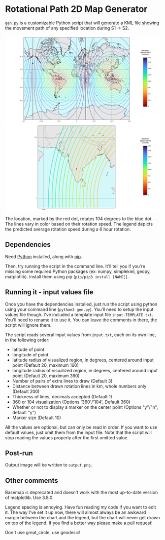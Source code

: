 # Rotational Path 2D Map Generator

`gen.py` is a customizable Python script that will generate a KML file showing the movement path of any specified location during S1 -> S2.

![x](img/globe.png "world viz")
![x](img/india.png "india viz")

The location, marked by the red dot, rotates 104 degrees to the blue dot. The lines vary in color based on their rotation speed. The legend depicts the predicted average rotation speed during a 6 hour rotation.

## Dependencies

Need [Python](https://www.python.org/downloads/) installed, along with [pip](https://pip.pypa.io/en/stable/installation/).

Then, try running the script in the command line. It'll tell you if you're missing some required Python packages (ex: numpy, simplekml, geopy, matplotlib). Install them using pip (`pip/pip3 install [NAME]`).

## Running it - input values file

Once you have the dependencies installed, just run the script using python using your command line (`python3 gen.py`). You'll need to setup the input values file though. I've included a template input file `input-TEMPLATE.txt`. You'll need to rename it to use it. You can leave the comments in there, the script will ignore them.

The script reads several input values from `input.txt`, each on its own line, in the following order:
- latitude of point
- longitude of point
- latitude radius of visualized region, in degrees, centered around input point (Default 20, maximum 160)
- longitude radius of visualized region, in degrees, centered around input point (Default 20, maximum 360)
- Number of pairs of extra lines to draw (Default 3)
- Distance between drawn rotation lines in km, whole numbers only (Default 200)
- Thickness of lines, decimals accepted (Default 1)
- 360 or 104 visualization (Options '360'/'104', Default 360)
- Whether or not to display a marker on the center point (Options "y"/"n", default "y")
- Marker size (Default 10)

All the values are optional, but can only be read in order. If you want to use default values, just omit them from the input file. Note that the script will stop reading the values properly after the first omitted value.

## Post-run

Output image will be written to `output.png`.

## Other comments

Basemap is deprecated and doesn't work with the most up-to-date version of matplotlib. Use 3.8.0.

Legend spacing is annoying. Have fun reading my code if you want to edit it. The way I've set it up now, there will almost always be an awkward margin between the chart and the legend, but the chart will never get drawn on top of the legend. If you find a better way please make a pull request!

Don't use great_circle, use geodesic!
